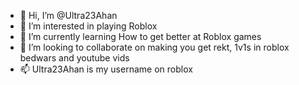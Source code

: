 - 👋 Hi, I’m @Ultra23Ahan
- 👀 I’m interested in playing Roblox
- 🌱 I’m currently learning How to get better at Roblox games
- 💞️ I’m looking to collaborate on making you get rekt, 1v1s in roblox bedwars and youtube vids
- 📫 Ultra23Ahan is my username on roblox
<!---
Ultra23Ahan/Ultra23Ahan is a ✨ special ✨ repository because its `README.md` (this file) appears on your GitHub profile.
You can click the Preview link to take a look at your changes.
--->
